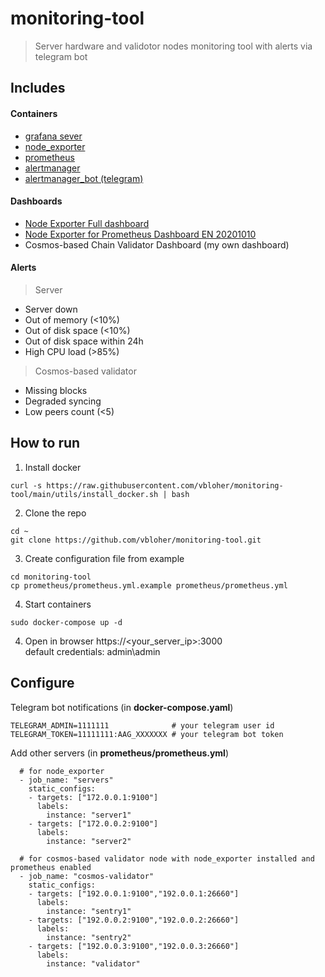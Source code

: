 # monitoring-tool

> Server hardware and validotor nodes monitoring tool with alerts via telegram bot

## Includes

#### Containers
- [grafana sever](https://hub.docker.com/r/grafana/grafana)
- [node_exporter](https://hub.docker.com/r/prom/node-exporter)
- [prometheus](https://hub.docker.com/r/prom/prometheus)
- [alertmanager](https://hub.docker.com/r/prom/alertmanager)
- [alertmanager_bot (telegram)](https://hub.docker.com/r/metalmatze/alertmanager-bot)

#### Dashboards
- [Node Exporter Full dashboard](https://github.com/rfrail3/grafana-dashboards)
- [Node Exporter for Prometheus Dashboard EN 20201010](https://github.com/starsliao/Prometheus/tree/master/node_exporter)
- Cosmos-based Chain Validator Dashboard (my own dashboard)

#### Alerts
> Server
- Server down
- Out of memory (<10%)
- Out of disk space (<10%)
- Out of disk space within 24h
- High CPU load (>85%)

> Cosmos-based validator
- Missing blocks
- Degraded syncing
- Low peers count (<5)

## How to run

1. Install docker
```
curl -s https://raw.githubusercontent.com/vbloher/monitoring-tool/main/utils/install_docker.sh | bash
```

2. Clone the repo
```
cd ~
git clone https://github.com/vbloher/monitoring-tool.git 
```

3. Create configuration file from example
```
cd monitoring-tool
cp prometheus/prometheus.yml.example prometheus/prometheus.yml
```

4. Start containers
```
sudo docker-compose up -d
```

4. Open in browser https://<your_server_ip>:3000 <br>
default credentials: admin\admin

## Configure

Telegram bot notifications (in <b>docker-compose.yaml</b>)
```
TELEGRAM_ADMIN=1111111              # your telegram user id
TELEGRAM_TOKEN=11111111:AAG_XXXXXXX # your telegram bot token
```

Add other servers (in <b>prometheus/prometheus.yml</b>)
```
  # for node_exporter
  - job_name: "servers"
    static_configs:
    - targets: ["172.0.0.1:9100"]
      labels:
        instance: "server1"
    - targets: ["172.0.0.2:9100"]
      labels:
        instance: "server2"
    
  # for cosmos-based validator node with node_exporter installed and prometheus enabled
  - job_name: "cosmos-validator"
    static_configs:
    - targets: ["192.0.0.1:9100","192.0.0.1:26660"]
      labels:
        instance: "sentry1"
    - targets: ["192.0.0.2:9100","192.0.0.2:26660"]
      labels:
        instance: "sentry2"
    - targets: ["192.0.0.3:9100","192.0.0.3:26660"]
      labels:
        instance: "validator"
```
